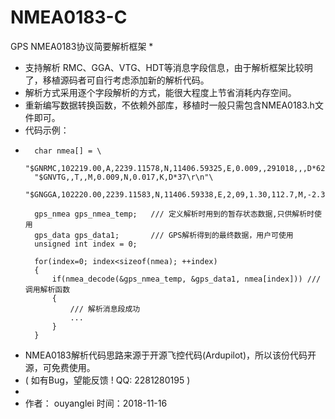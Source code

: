 # NMEA0183-C

GPS NMEA0183协议简要解析框架 
*	
*   支持解析 RMC、GGA、VTG、HDT等消息字段信息，由于解析框架比较明了，移植源码者可自行考虑添加新的解析代码。
*   解析方式采用逐个字段解析的方式，能很大程度上节省消耗内存空间。 
*   重新编写数据转换函数，不依赖外部库，移植时一般只需包含NMEA0183.h文件即可。 
*   代码示例：
*   	
		char nmea[] = \
		"$GNRMC,102219.00,A,2239.11578,N,11406.59325,E,0.009,,291018,,,D*62\r\n"\
		"$GNVTG,,T,,M,0.009,N,0.017,K,D*37\r\n"\
		"$GNGGA,102220.00,2239.11583,N,11406.59338,E,2,09,1.30,112.7,M,-2.3,M,,0000*52\r\n";
		
		gps_nmea gps_nmea_temp;   /// 定义解析时用到的暂存状态数据,只供解析时使用 
		gps_data gps_data1;       /// GPS解析得到的最终数据，用户可使用 
		unsigned int index = 0;
		
		for(index=0; index<sizeof(nmea); ++index)
		{
			if(nmea_decode(&gps_nmea_temp, &gps_data1, nmea[index])) ///调用解析函数
			{
				/// 解析消息段成功 
				... 
			} 
		} 
		
*   NMEA0183解析代码思路来源于开源飞控代码(Ardupilot)，所以该份代码开源，可免费使用。
*   ( 如有Bug，望能反馈 ! QQ: 2281280195 ) 
*       
*   作者： ouyanglei      	  时间：2018-11-16
